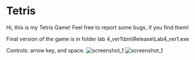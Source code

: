 # Tetris
Hi, this is my Tetris Game! 
Feel free to report some bugs, if you find them!

Final version of the game is in folder lab 4_ver1\bin\Release\Lab4_ver1.exe

Controls: arrow key, and space.
![screenshot_1](https://user-images.githubusercontent.com/37440309/85063566-9de7eb00-b1aa-11ea-97cb-a69983762e35.jpg)
![screenshot_1](https://user-images.githubusercontent.com/37440309/85063568-9e808180-b1aa-11ea-907d-1f973c5dbb4a.png)
